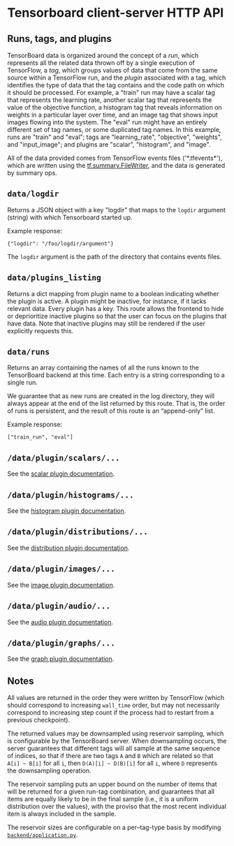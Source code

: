# Tensorboard client-server HTTP API

## Runs, tags, and plugins

TensorBoard data is organized around the concept of a _run_, which
represents all the related data thrown off by a single execution of
TensorFlow, a _tag_, which groups values of data that come from the same
source within a TensorFlow run, and the _plugin_ associated with a tag,
which identifies the type of data that the tag contains and the code
path on which it should be processed. For example, a "train" run may
have a scalar tag that represents the learning rate, another scalar tag
that represents the value of the objective function, a histogram tag
that reveals information on weights in a particular layer over time, and
an image tag that shows input images flowing into the system. The "eval"
run might have an entirely different set of tag names, or some
duplicated tag names. In this example, runs are "train" and "eval"; tags
are "learning_rate", "objective", "weights", and "input_image"; and
plugins are "scalar", "histogram", and "image".

All of the data provided comes from TensorFlow events files ('\*.tfevents\*'),
which are written using the 
[tf.summary.FileWriter](https://www.tensorflow.org/api_docs/python/tf/summary/FileWriter),
and the data is generated by summary ops.

## `data/logdir`

Returns a JSON object with a key "logdir" that maps to the `logdir` argument
(string) with which Tensorboard started up.

Example response:

    {"logdir": "/foo/logdir/argument"}

The `logdir` argument is the path of the directory that contains events files.

## `data/plugins_listing`

Returns a dict mapping from plugin name to a boolean indicating whether
the plugin is active. A plugin might be inactive, for instance, if it
lacks relevant data. Every plugin has a key. This route allows the
frontend to hide or deprioritize inactive plugins so that the user can
focus on the plugins that have data. Note that inactive plugins may
still be rendered if the user explicitly requests this.

## `data/runs`

Returns an array containing the names of all the runs known to the
TensorBoard backend at this time. Each entry is a string corresponding
to a single run.

We guarantee that as new runs are created in the log directory, they
will always appear at the end of the list returned by this route. That
is, the order of runs is persistent, and the result of this route is an
&ldquo;append-only&rdquo; list.

Example response:

    ["train_run", "eval"]

## `/data/plugin/scalars/...`

See the [scalar plugin documentation](https://github.com/tensorflow/tensorboard/blob/master/tensorboard/plugins/scalar/http_api.md).

## `/data/plugin/histograms/...`

See the [histogram plugin documentation](https://github.com/tensorflow/tensorboard/blob/master/tensorboard/plugins/histogram/http_api.md).

## `/data/plugin/distributions/...`

See the [distribution plugin documentation](https://github.com/tensorflow/tensorboard/blob/master/tensorboard/plugins/distribution/http_api.md).

## `/data/plugin/images/...`

See the [image plugin documentation](https://github.com/tensorflow/tensorboard/blob/master/tensorboard/plugins/image/http_api.md).

## `/data/plugin/audio/...`

See the [audio plugin documentation](https://github.com/tensorflow/tensorboard/blob/master/tensorboard/plugins/audio/http_api.md).

## `/data/plugin/graphs/...`

See the [graph plugin documentation](https://github.com/tensorflow/tensorboard/blob/master/tensorboard/plugins/graph/http_api.md).

## Notes

All values are returned in the order they were written by TensorFlow
(which should correspond to increasing `wall_time` order, but may not
necessarily correspond to increasing step count if the process had to
restart from a previous checkpoint).

The returned values may be downsampled using reservoir sampling, which
is configurable by the TensorBoard server. When downsampling occurs, the
server guarantees that different tags will all sample at the same
sequence of indices, so that if there are two tags `A` and `B` which are
related so that `A[i] ~ B[i]` for all `i`, then `D(A)[i] ~ D(B)[i]` for
all `i`, where `D` represents the downsampling operation.

The reservoir sampling puts an upper bound on the number of items that
will be returned for a given run-tag combination, and guarantees that
all items are equally likely to be in the final sample (i.e., it is a
uniform distribution over the values), with the proviso that the most
recent individual item is always included in the sample.

The reservoir sizes are configurable on a per–tag-type basis by modifying [`backend/application.py`][size guidance].

[size guidance]: https://github.com/tensorflow/tensorboard/blob/ee2af19e1c4aa7742d16dd8046c9b17262c91e3f/tensorboard/backend/application.py#L56
